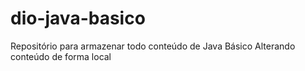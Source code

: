 # dio-java-basico
Repositório para armazenar todo conteúdo de Java Básico
Alterando conteúdo de forma local
